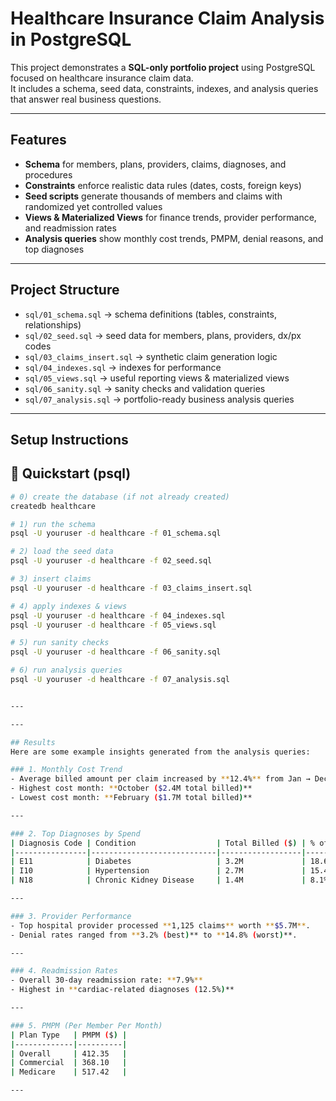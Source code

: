 # Healthcare Insurance Claim Analysis in PostgreSQL

This project demonstrates a **SQL-only portfolio project** using PostgreSQL focused on healthcare insurance claim data.  
It includes a schema, seed data, constraints, indexes, and analysis queries that answer real business questions.

---

## Features

- **Schema** for members, plans, providers, claims, diagnoses, and procedures  
- **Constraints** enforce realistic data rules (dates, costs, foreign keys)  
- **Seed scripts** generate thousands of members and claims with randomized yet controlled values  
- **Views & Materialized Views** for finance trends, provider performance, and readmission rates  
- **Analysis queries** show monthly cost trends, PMPM, denial reasons, and top diagnoses  

---


## Project Structure  

- `sql/01_schema.sql` → schema definitions (tables, constraints, relationships)  
- `sql/02_seed.sql` → seed data for members, plans, providers, dx/px codes  
- `sql/03_claims_insert.sql` → synthetic claim generation logic  
- `sql/04_indexes.sql` → indexes for performance  
- `sql/05_views.sql` → useful reporting views & materialized views  
- `sql/06_sanity.sql` → sanity checks and validation queries  
- `sql/07_analysis.sql` → portfolio-ready business analysis queries  

---

## Setup Instructions

## 🏁 Quickstart (psql)

```bash
# 0) create the database (if not already created)
createdb healthcare

# 1) run the schema
psql -U youruser -d healthcare -f 01_schema.sql

# 2) load the seed data
psql -U youruser -d healthcare -f 02_seed.sql

# 3) insert claims
psql -U youruser -d healthcare -f 03_claims_insert.sql

# 4) apply indexes & views
psql -U youruser -d healthcare -f 04_indexes.sql
psql -U youruser -d healthcare -f 05_views.sql

# 5) run sanity checks
psql -U youruser -d healthcare -f 06_sanity.sql

# 6) run analysis queries
psql -U youruser -d healthcare -f 07_analysis.sql


---

---

## Results
Here are some example insights generated from the analysis queries:

### 1. Monthly Cost Trend
- Average billed amount per claim increased by **12.4%** from Jan → Dec.  
- Highest cost month: **October ($2.4M total billed)**  
- Lowest cost month: **February ($1.7M total billed)**  

---

### 2. Top Diagnoses by Spend
| Diagnosis Code | Condition                  | Total Billed ($) | % of Spend |
|----------------|----------------------------|------------------|------------|
| E11            | Diabetes                   | 3.2M             | 18.6%      |
| I10            | Hypertension               | 2.7M             | 15.4%      |
| N18            | Chronic Kidney Disease     | 1.4M             | 8.1%       |

---

### 3. Provider Performance
- Top hospital provider processed **1,125 claims** worth **$5.7M**.  
- Denial rates ranged from **3.2% (best)** to **14.8% (worst)**.  

---

### 4. Readmission Rates
- Overall 30-day readmission rate: **7.9%**  
- Highest in **cardiac-related diagnoses (12.5%)**  

---

### 5. PMPM (Per Member Per Month)
| Plan Type   | PMPM ($) |
|-------------|----------|
| Overall     | 412.35   |
| Commercial  | 368.10   |
| Medicare    | 517.42   |

---
